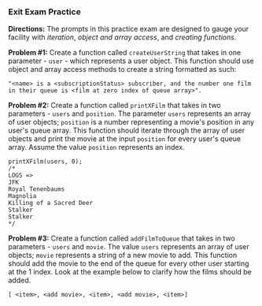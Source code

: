 ### Exit Exam Practice 

**Directions:** The prompts in this practice exam are designed to gauge your facility with
_iteration_, _object and array access_, and _creating functions_.

**Problem #1:** Create a function called `createUserString` that takes in one parameter - `user` - which represents a user object. This function should use object and array access methods to create a string formatted as such: 

```
"<name> is a <subscriptionStatus> subscriber, and the number one film in their queue is <film at zero index of queue array>".
```

**Problem #2:** Create a function called `printXFilm` that takes in two parameters - `users` and `position`. The parameter `users` represents an array of user objects; `position` is a number representing a movie's position in any user's queue array. This function should iterate through the array of user objects and print the movie at the input `position` for every user's queue array. Assume the value `position` represents an index.

```
printXFilm(users, 0); 
/*
LOGS =>
JFK
Royal Tenenbaums
Magnolia
Killing of a Sacred Deer
Stalker
Stalker
*/
```

**Problem #3:** Create a function called `addFilmToQueue` that takes in two parameters - `users` and `movie`. The value `users` represents an array of user objects; `movie` represents a string of a new movie to add. This function should add the movie to the end of the queue for every other user starting at the 1 index. Look at the example below to clarify how the films should be added.

```
[ <item>, <add movie>, <item>, <add movie>, <item>]
```